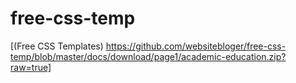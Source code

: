 # free-css-temp
[(Free CSS Templates) https://github.com/websitebloger/free-css-temp/blob/master/docs/download/page1/academic-education.zip?raw=true]
